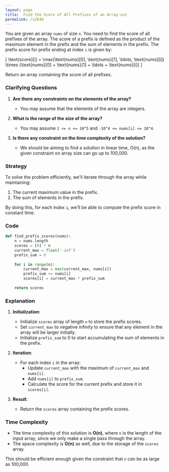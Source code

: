```yaml
---
layout: page
title:  Find the Score of All Prefixes of an Array-out
permalink: /s2640
---
```

You are given an array `nums` of size `n`. You need to find the score of all prefixes of the array. The score of a prefix is defined as the product of the maximum element in the prefix and the sum of elements in the prefix. The prefix score for prefix ending at index `i` is given by:

\[ \text{score}[i] = \max(\text{nums}[0], \text{nums}[1], \ldots, \text{nums}[i]) \times (\text{nums}[0] + \text{nums}[1] + \ldots + \text{nums}[i]) \]

Return an array containing the score of all prefixes.

### Clarifying Questions
1. **Are there any constraints on the elements of the array?**
   - You may assume that the elements of the array are integers.

2. **What is the range of the size of the array?**
   - You may assume `1 <= n <= 10^5` and `-10^4 <= nums[i] <= 10^4`.

3. **Is there any constraint on the time complexity of the solution?**
   - We should be aiming to find a solution in linear time, O(n), as the given constraint on array size can go up to 100,000.

### Strategy
To solve the problem efficiently, we'll iterate through the array while maintaining:
1. The current maximum value in the prefix.
2. The sum of elements in the prefix.

By doing this, for each index `i`, we'll be able to compute the prefix score in constant time.

### Code
```python
def find_prefix_scores(nums):
    n = nums.length
    scores = [0] * n
    current_max = float('-inf')
    prefix_sum = 0
    
    for i in range(n):
        current_max = max(current_max, nums[i])
        prefix_sum += nums[i]
        scores[i] = current_max * prefix_sum
        
    return scores
```

### Explanation
1. **Initialization**:
   - Initialize `scores` array of length `n` to store the prefix scores.
   - Set `current_max` to negative infinity to ensure that any element in the array will be larger initially.
   - Initialize `prefix_sum` to 0 to start accumulating the sum of elements in the prefix.

2. **Iteration**:
   - For each index `i` in the array:
     - Update `current_max` with the maximum of `current_max` and `nums[i]`.
     - Add `nums[i]` to `prefix_sum`.
     - Calculate the score for the current prefix and store it in `scores[i]`.

3. **Result**:
   - Return the `scores` array containing the prefix scores.

### Time Complexity
- The time complexity of this solution is **O(n)**, where `n` is the length of the input array, since we only make a single pass through the array.
- The space complexity is **O(n)** as well, due to the storage of the `scores` array.

This should be efficient enough given the constraint that `n` can be as large as 100,000.